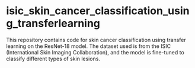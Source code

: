 # isic_skin_cancer_classification_using_transferlearning
This repository contains code for skin cancer classification using transfer learning on the ResNet-18 model. The dataset used is from the ISIC (International Skin Imaging Collaboration), and the model is fine-tuned to classify different types of skin lesions.

